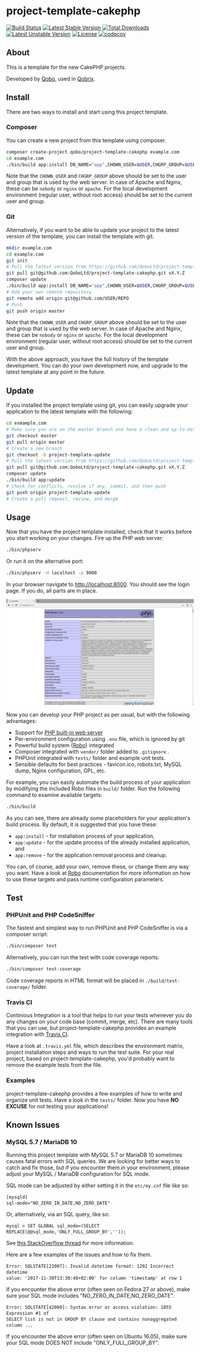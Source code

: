 project-template-cakephp
========================

[![Build Status](https://travis-ci.org/QoboLtd/project-template-cakephp.svg?branch=master)](https://travis-ci.org/QoboLtd/project-template-cakephp)
[![Latest Stable Version](https://poser.pugx.org/qobo/project-template-cakephp/v/stable)](https://packagist.org/packages/qobo/project-template-cakephp)
[![Total Downloads](https://poser.pugx.org/qobo/project-template-cakephp/downloads)](https://packagist.org/packages/qobo/project-template-cakephp)
[![Latest Unstable Version](https://poser.pugx.org/qobo/project-template-cakephp/v/unstable)](https://packagist.org/packages/qobo/project-template-cakephp)
[![License](https://poser.pugx.org/qobo/project-template-cakephp/license)](https://packagist.org/packages/qobo/project-template-cakephp)
[![codecov](https://codecov.io/gh/QoboLtd/project-template-cakephp/branch/master/graph/badge.svg)](https://codecov.io/gh/QoboLtd/project-template-cakephp)

About
-----

This is a template for the new CakePHP projects.

Developed by [Qobo](https://www.qobo.biz), used in [Qobrix](https://qobrix.com).

Install
-------

There are two ways to install and start using this project template.

### Composer

You can create a new project from this template using composer.

```bash
composer create-project qobo/project-template-cakephp example.com
cd example.com
./bin/build app:install DB_NAME="app",CHOWN_USER=$USER,CHGRP_GROUP=$USER,PROJECT_NAME="My Project",PROJECT_VERSION="v1.0.0"
```

Note that the `CHOWN_USER` and `CHGRP_GROUP` above should be set to the user and group
that is used by the web server.  In case of Apache and Nginx, these can be `nobody`
or `nginx` or `apache`.  For the local development environment (regular user, without
root access) should be set to the current user and group.

### Git

Alternatively, if you want to be able to update your project to the latest version
of the template, you can install the template with git.

```bash
mkdir example.com
cd example.com
git init
# Pull the latest version from https://github.com/QoboLtd/project-template-cakephp/releases
git pull git@github.com:QoboLtd/project-template-cakephp.git vX.Y.Z
composer update
./bin/build app:install DB_NAME="app",CHOWN_USER=$USER,CHGRP_GROUP=$USER,PROJECT_NAME="My Project",PROJECT_VERSION="v1.0.0"
# Add your own remote repository
git remote add origin git@github.com/USER/REPO
# Push
git push origin master
```

Note that the `CHOWN_USER` and `CHGRP_GROUP` above should be set to the user and group
that is used by the web server.  In case of Apache and Nginx, these can be `nobody`
or `nginx` or `apache`.  For the local development environment (regular user, without
root access) should be set to the current user and group.

With the above approach, you have the full history of the template development.  You can
do your own development now, and upgrade to the latest template at any point in the future.

Update
------

If you installed the project template using git, you can easily
upgrade your application to the latest template with the following:

```bash
cd exmample.com
# Make sure you are on the master branch and have a clean and up-to-date workspace
git checkout master
git pull origin master
# Create a new branch
git checkout -b project-template-update
# Pull the latest version from https://github.com/QoboLtd/project-template-cakephp/releases
git pull git@github.com:QoboLtd/project-template-cakephp.git vX.Y.Z
composer update
./bin/build app:update
# Check for conflicts, resolve if any, commit, and then push
git push origin project-template-update
# Create a pull request, review, and merge
```

Usage
-----

Now that you have the project template installed, check that it works
before you start working on your changes.  Fire up the PHP web server:

```bash
./bin/phpserv
```

Or run it on the alternative port:

```bash
./bin/phpserv -H localhost -p 9000
```

In your browser navigate to [http://localhost:8000](http://localhost:8000).
You should see the login page.  If you do, all parts
are in place.

![Screenshot](screenshot.png)

Now you can develop your PHP project as per usual, but with the following
advantages:

* Support for [PHP built-in web server](http://php.net/manual/en/features.commandline.webserver.php)
* Per-environment configuration using `.env` file, which is ignored by git
* Powerful build system ([Robo](http://robo.li/)) integrated
* Composer integrated with `vendor/` folder added to `.gitignore` .
* PHPUnit integrated with `tests/` folder and example unit tests.
* Sensible defaults for best practices - favicon.ico, robots.txt, MySQL dump, Nginx configuration, GPL, etc.

For example, you can easily automate the build process of your application
by modifying the included Robo files in `build/` folder.  Run the following
command to examine available targets:

```bash
./bin/build
```

As you can see, there are already some placeholders for your application's build
process.  By default, it is suggested that you have these:

* `app:install` - for installation process of your application,
* `app:update` - for the update process of the already installed application, and
* `app:remove` - for the application removal process and cleanup.

You can, of course, add your own, remove these, or change them any way you want.  Have a look at
[Robo](http://robo.li) documentation for more information on how
to use these targets and pass runtime configuration parameters.


Test
----

### PHPUnit and PHP CodeSniffer

The fastest and simplest way to run PHPUnit and PHP CodeSniffer is via a
composer script:

```bash
./bin/composer test
```

Alternatively, you can run the test with code coverage reports:

```bash
./bin/composer test-coverage
```

Code coverage reports in HTML format will be placed in `./build/test-coverage/` folder.

### Travis CI

Continious Integration is a tool that helps to run your tests whenever you do any
changes on your code base (commit, merge, etc).  There are many tools that you can
use, but project-template-cakephp provides an example integration with [Travis CI](https://travis-ci.org/).

Have a look at `.travis.yml` file, which describes the environment matrix, project installation
steps and ways to run the test suite.  For your real project, based on project-template-cakephp, you'd probably
want to remove the example tests from the file.

### Examples

project-template-cakephp provides a few examples of how to write and organize unit tests.  Have a look
in the `tests/` folder.  Now you have **NO EXCUSE** for not testing your applications!

Known Issues
------------

### MySQL 5.7 / MariaDB 10

Running this project template with MySQL 5.7 or MariaDB 10 sometimes causes fatal
errors with SQL queries.  We are looking for better ways to catch and fix those, but
if you encounter them in your environment, please adjust your MySQL / MariaDB
configuration for SQL mode.

SQL mode can be adjusted by either setting it in the `etc/my.cnf` file like so:

```
[mysqld]
sql-mode="NO_ZERO_IN_DATE,NO_ZERO_DATE"
```

Or, alternatively, via an SQL query, like so:

```
mysql > SET GLOBAL sql_mode=(SELECT REPLACE(@@sql_mode,'ONLY_FULL_GROUP_BY',''));
```

See [this StackOverflow
thread](https://stackoverflow.com/questions/23921117/disable-only-full-group-by) for
more information.

Here are a few examples of the issues and how to fix them.

```
Error: SQLSTATE[22007]: Invalid datetime format: 1292 Incorrect datetime
value: '2017-11-30T13:30:48+02:00' for column 'timestamp' at row 1
```

If you encounter the above error (often seen on Fedora 27 or above), make sure
your SQL mode includes "NO_ZERO_IN_DATE,NO_ZERO_DATE".

```
Error: SQLSTATE[42000]: Syntax error or access violation: 1055 Expression #1 of
SELECT list is not in GROUP BY clause and contains nonaggregated column ...
```

If you encounter the above error (often seen on Ubuntu 16.05), make sure
your SQL mode DOES NOT include "ONLY_FULL_GROUP_BY".
